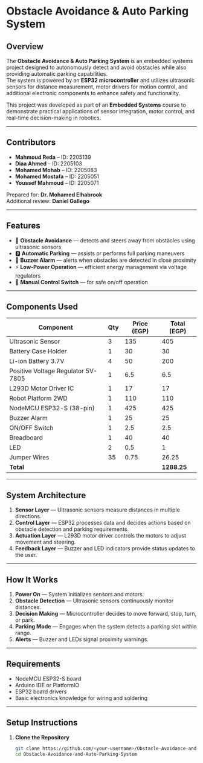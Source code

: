 # Obstacle Avoidance & Auto Parking System

## Overview
The **Obstacle Avoidance & Auto Parking System** is an embedded systems project designed to autonomously detect and avoid obstacles while also providing automatic parking capabilities.  
The system is powered by an **ESP32 microcontroller** and utilizes ultrasonic sensors for distance measurement, motor drivers for motion control, and additional electronic components to enhance safety and functionality.

This project was developed as part of an **Embedded Systems** course to demonstrate practical applications of sensor integration, motor control, and real-time decision-making in robotics.

---

## Contributors
- **Mahmoud Reda** – ID: 2205139  
- **Diaa Ahmed** – ID: 2205103  
- **Mohamed Mohab** – ID: 2205083  
- **Mohamed Mostafa** – ID: 2205051  
- **Youssef Mahmoud** – ID: 2205071  

Prepared for: **Dr. Mohamed Elhabrook**  
Additional review: **Daniel Gallego**  

---

## Features
- 🚗 **Obstacle Avoidance** — detects and steers away from obstacles using ultrasonic sensors  
- 🅿️ **Automatic Parking** — assists or performs full parking maneuvers  
- 🔔 **Buzzer Alarm** — alerts when obstacles are detected in close proximity  
- ⚡ **Low-Power Operation** — efficient energy management via voltage regulators  
- 🔌 **Manual Control Switch** — for safe on/off operation  

---

## Components Used
| Component                          | Qty | Price (EGP) | Total (EGP) |
|------------------------------------|-----|-------------|-------------|
| Ultrasonic Sensor                  | 3   | 135         | 405         |
| Battery Case Holder                | 1   | 30          | 30          |
| Li-ion Battery 3.7V                 | 4   | 50          | 200         |
| Positive Voltage Regulator 5V-7805 | 1   | 6.5         | 6.5         |
| L293D Motor Driver IC               | 1   | 17          | 17          |
| Robot Platform 2WD                  | 1   | 110         | 110         |
| NodeMCU ESP32-S (38-pin)            | 1   | 425         | 425         |
| Buzzer Alarm                        | 1   | 25          | 25          |
| ON/OFF Switch                       | 1   | 2.5         | 2.5         |
| Breadboard                          | 1   | 40          | 40          |
| LED                                 | 2   | 0.5         | 1           |
| Jumper Wires                        | 35  | 0.75        | 26.25       |
| **Total**                           |     |             | **1288.25** |

---

## System Architecture
1. **Sensor Layer** — Ultrasonic sensors measure distances in multiple directions.  
2. **Control Layer** — ESP32 processes data and decides actions based on obstacle detection and parking requirements.  
3. **Actuation Layer** — L293D motor driver controls the motors to adjust movement and steering.  
4. **Feedback Layer** — Buzzer and LED indicators provide status updates to the user.

---

## How It Works
1. **Power On** — System initializes sensors and motors.  
2. **Obstacle Detection** — Ultrasonic sensors continuously monitor distances.  
3. **Decision Making** — Microcontroller decides to move forward, stop, turn, or park.  
4. **Parking Mode** — Engages when the system detects a parking slot within range.  
5. **Alerts** — Buzzer and LEDs signal proximity warnings.  

---

## Requirements
- NodeMCU ESP32-S board
- Arduino IDE or PlatformIO
- ESP32 board drivers
- Basic electronics knowledge for wiring and soldering

---

## Setup Instructions
1. **Clone the Repository**
   ```bash
   git clone https://github.com/<your-username>/Obstacle-Avoidance-and-Auto-Parking-System.git
   cd Obstacle-Avoidance-and-Auto-Parking-System
